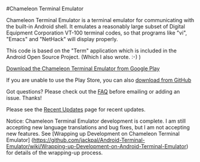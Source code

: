 #Chameleon Terminal Emulator

Chameleon Terminal Emulator is a terminal emulator for communicating with the built-in Android shell.
It emulates a reasonably large subset of Digital Equipment Corporation VT-100 terminal codes, so
that programs like "vi", "Emacs" and "NetHack" will display properly.

This code is based on the "Term" application which is included in the Android Open Source Project. (Which I also wrote. :-) )

[Download the Chameleon Terminal Emulator from Google Play](https://play.google.com/store/apps/details?id=jackpal.chameleonterm)

If you are unable to use the Play Store, you can also
[download from GitHub](http://jackpal.github.com/Android-Terminal-Emulator/downloads/Term.apk)


Got questions? Please check out the
[FAQ](http://github.com/jackpal/Android-Terminal-Emulator/wiki/Frequently-Asked-Questions)
before emailing or adding an issue. Thanks!

Please see the
[Recent Updates](http://github.com/jackpal/Android-Terminal-Emulator/wiki/Recent-Updates)
page for recent updates.

Notice: Chameleon Terminal Emulator development is complete. I am still
accepting new language translations and bug fixes, but I am not accepting new
features. See [Wrapping up Development on Chameleon Terminal Emulator]
(https://github.com/jackpal/Android-Terminal-Emulator/wiki/Wrapping-up-Development-on-Android-Terminal-Emulator)
for details of the wrapping-up process.
